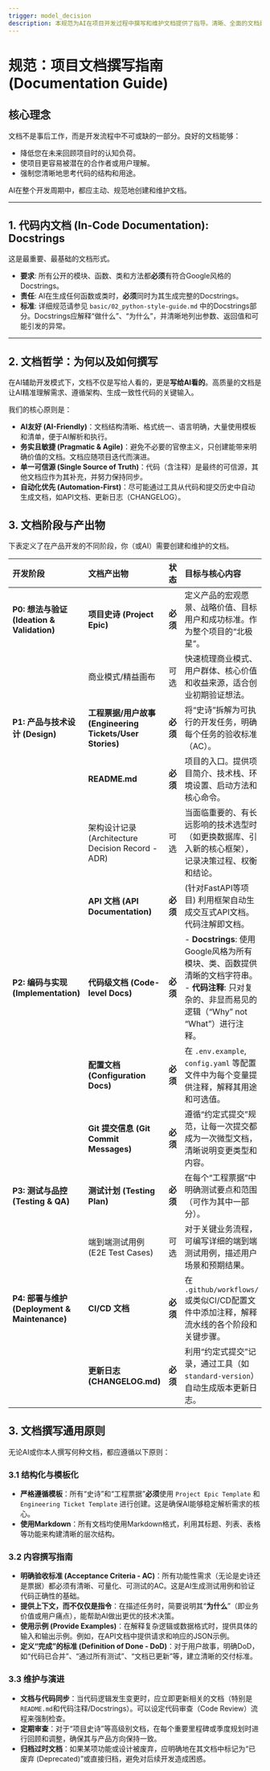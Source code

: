 ```yaml
---
trigger: model_decision
description: 本规范为AI在项目开发过程中撰写和维护文档提供了指导。清晰、全面的文档是项目成功的关键，尤其对于独立开发者而言，它能有效降低未来维护的认知成本。本指南强调了两种核心文档：代码内部的Docstrings和项目级别的README文件。AI在生成代码和构建项目时，必须同步创建和更新这些文档，确保它们能准确反映代码的功能和项目的使用方法，从而实现代码即文档、项目自解释的目标。
---
```


# 规范：项目文档撰写指南 (Documentation Guide)

## 核心理念

文档不是事后工作，而是开发流程中不可或缺的一部分。良好的文档能够：
- 降低您在未来回顾项目时的认知负荷。
- 使项目更容易被潜在的合作者或用户理解。
- 强制您清晰地思考代码的结构和用途。

AI在整个开发周期中，都应主动、规范地创建和维护文档。

---

## 1. 代码内文档 (In-Code Documentation): Docstrings

这是最重要、最基础的文档形式。

- **要求**: 所有公开的模块、函数、类和方法都**必须**有符合Google风格的Docstrings。
- **责任**: AI在生成任何函数或类时，**必须**同时为其生成完整的Docstrings。
- **标准**: 详细规范请参见 `basic/02_python-style-guide.md` 中的Docstrings部分。Docstrings应解释“做什么”、“为什么”，并清晰地列出参数、返回值和可能引发的异常。

---

## 2. 文档哲学：为何以及如何撰写

在AI辅助开发模式下，文档不仅是写给人看的，更是**写给AI看的**。高质量的文档是让AI精准理解需求、遵循架构、生成一致性代码的关键输入。

我们的核心原则是：
- **AI友好 (AI-Friendly)**：文档结构清晰、格式统一、语言明确，大量使用模板和清单，便于AI解析和执行。
- **务实且敏捷 (Pragmatic & Agile)**：避免不必要的官僚主义，只创建能带来明确价值的文档。文档应随项目迭代而演进。
- **单一可信源 (Single Source of Truth)**：代码（含注释）是最终的可信源，其他文档应作为其补充，并努力保持同步。
- **自动化优先 (Automation-First)**：尽可能通过工具从代码和提交历史中自动生成文档，如API文档、更新日志（CHANGELOG）。

## 3. 文档阶段与产出物

下表定义了在产品开发的不同阶段，你（或AI）需要创建和维护的文档。

| 开发阶段 | 文档产出物 | 状态 | 目标与核心内容 | 依赖的规范/模板 |
| :--- | :--- | :--- | :--- | :--- |
| **P0: 想法与验证 (Ideation & Validation)** | **项目史诗 (Project Epic)** | **必须** | 定义产品的宏观愿景、战略价值、目标用户和成功标准。作为整个项目的“北极星”。 | `Project Epic Template` |
| | 商业模式/精益画布 | 可选 | 快速梳理商业模式、用户群体、核心价值和收益来源，适合创业初期验证想法。 | N/A |
| **P1: 产品与技术设计 (Design)** | **工程票据/用户故事 (Engineering Tickets/User Stories)** | **必须** | 将“史诗”拆解为可执行的开发任务，明确每个任务的验收标准（AC）。 | `Engineering Ticket Template` |
| | **README.md** | **必须** | 项目的入口。提供项目简介、技术栈、环境设置、启动方法和核心命令。 | `Code Guidelines` |
| | 架构设计记录 (Architecture Decision Record - ADR) | 可选 | 当面临重要的、有长远影响的技术选型时（如更换数据库、引入新的核心框架），记录决策过程、权衡和结论。 | N/A |
| | **API 文档 (API Documentation)** | **必须** | (针对FastAPI等项目) 利用框架自动生成交互式API文档。代码注解即文档。 | `Python (FastAPI)` |
| **P2: 编码与实现 (Implementation)** | **代码级文档 (Code-level Docs)** | **必须** | - **Docstrings**: 使用Google风格为所有模块、类、函数提供清晰的文档字符串。<br>- **代码注释**: 只对复杂的、非显而易见的逻辑（“Why” not “What”）进行注释。 | `Python LLM & ML Workflow` |
| | **配置文档 (Configuration Docs)** | **必须** | 在 `.env.example`, `config.yaml` 等配置文件中为每个变量提供注释，解释其用途和可选值。 | `Code Guidelines` |
| | **Git 提交信息 (Git Commit Messages)** | **必须** | 遵循“约定式提交”规范，让每一次提交都成为一次微型文档，清晰说明变更类型和内容。 | `Git Commit Messages` |
| **P3: 测试与品控 (Testing & QA)** | **测试计划 (Testing Plan)** | **必须** | 在每个“工程票据”中明确测试要点和范围（可作为其中一部分）。 | `Engineering Ticket Template` |
| | 端到端测试用例 (E2E Test Cases) | 可选 | 对于关键业务流程，可编写详细的端到端测试用例，描述用户场景和预期结果。 | N/A |
| **P4: 部署与维护 (Deployment & Maintenance)** | **CI/CD 文档** | **必须** | 在 `.github/workflows/` 或类似CI/CD配置文件中添加注释，解释流水线的各个阶段和关键步骤。 | `Python 最佳实践` |
| | **更新日志 (CHANGELOG.md)** | **必须** | 利用“约定式提交”记录，通过工具（如`standard-version`）自动生成版本更新日志。 | `Git Commit Messages` |

## 3. 文档撰写通用原则

无论AI或你本人撰写何种文档，都应遵循以下原则：

### 3.1 结构化与模板化
- **严格遵循模板**：所有“史诗”和“工程票据”**必须**使用 `Project Epic Template` 和 `Engineering Ticket Template` 进行创建。这是确保AI能够稳定解析需求的核心。
- **使用Markdown**：所有文档均使用Markdown格式，利用其标题、列表、表格等功能来构建清晰的层次结构。

### 3.2 内容撰写指南
- **明确验收标准 (Acceptance Criteria - AC)**：所有功能性需求（无论是史诗还是票据）都必须有清晰、可量化、可测试的AC。这是AI生成测试用例和验证代码正确性的基础。
- **提供上下文，而不仅仅是指令**：在描述任务时，简要说明其“**为什么**”（即业务价值或用户痛点），能帮助AI做出更优的技术决策。
- **使用示例 (Provide Examples)**：在解释复杂逻辑或数据格式时，提供具体的输入和输出示例。例如，在API文档中提供请求和响应的JSON示例。
- **定义“完成”的标准 (Definition of Done - DoD)**：对于用户故事，明确DoD，如“代码已合并”、“通过所有测试”、“文档已更新”等，建立清晰的交付标准。

### 3.3 维护与演进
- **文档与代码同步**：当代码逻辑发生变更时，应立即更新相关的文档（特别是`README.md`和代码注释/Docstrings）。可以设定代码审查（Code Review）流程来强制检查。
- **定期审查**：对于“项目史诗”等高级别文档，在每个重要里程碑或季度规划时进行回顾和调整，确保其与产品方向保持一致。
- **归档过时文档**：如果某项功能或设计被废弃，应明确地在其文档中标记为“已废弃 (Deprecated)”或直接归档，避免对后续开发造成困惑。